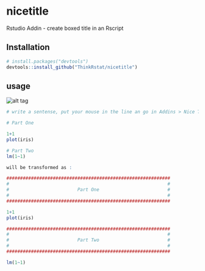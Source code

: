# nicetitle
Rstudio Addin - create boxed title in an Rscript

## Installation

```R
# install.packages("devtools")
devtools::install_github("ThinkRstat/nicetitle")
```
## usage

![alt tag](https://raw.githubusercontent.com/ThinkRstat/nicetitle/master/demo.gif)



```R
# write a sentense, put your mouse in the line an go in Addins > Nice Title

# Part One

1+1
plot(iris)

# Part Two
lm(1~1)

will be transformed as :

############################################################
#                                                          #
#                         Part One                         #
#                                                          #
############################################################

1+1
plot(iris)

############################################################
#                                                          #
#                         Part Two                         #
#                                                          #
############################################################

lm(1~1)

```
